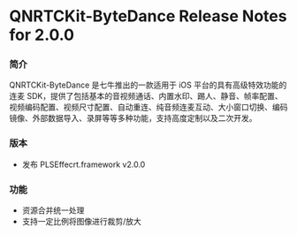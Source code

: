 # QNRTCKit-ByteDance Release Notes for 2.0.0

### 简介
QNRTCKit-ByteDance 是七牛推出的一款适用于 iOS 平台的具有高级特效功能的连麦 SDK，提供了包括基本的音视频通话、内置水印、踢人、静音、帧率配置、视频编码配置、视频尺寸配置、自动重连、纯音频连麦互动、大小窗口切换、编码镜像、外部数据导入、录屏等等多种功能，支持高度定制以及二次开发。

### 版本
- 发布 PLSEffecrt.framework v2.0.0

### 功能
- 资源合并统一处理
- 支持一定比例将图像进行裁剪/放大
